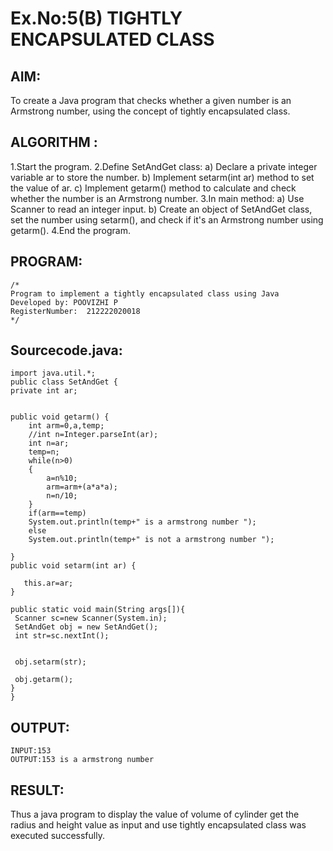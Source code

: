 # Ex.No:5(B) TIGHTLY ENCAPSULATED CLASS

## AIM: 
To create a Java program that checks whether a given number is an Armstrong number, using the concept of tightly encapsulated class.
## ALGORITHM :
1.Start the program.
2.Define SetAndGet class:
a) Declare a private integer variable ar to store the number.
b) Implement setarm(int ar) method to set the value of ar.
c) Implement getarm() method to calculate and check whether the number is an Armstrong number.
3.In main method:
a) Use Scanner to read an integer input.
b) Create an object of SetAndGet class, set the number using setarm(), and check if it's an Armstrong number using getarm().
4.End the program.

## PROGRAM:
 ```
/*
Program to implement a tightly encapsulated class using Java
Developed by: POOVIZHI P
RegisterNumber:  212222020018
*/
```
## Sourcecode.java:
~~~
import java.util.*;
public class SetAndGet {
private int ar;


public void getarm() {
    int arm=0,a,temp;
    //int n=Integer.parseInt(ar);
    int n=ar;
    temp=n;
	while(n>0)
	{
		a=n%10;
		arm=arm+(a*a*a);
		n=n/10;
	}
	if(arm==temp)
	System.out.println(temp+" is a armstrong number ");
	else
	System.out.println(temp+" is not a armstrong number ");
	
}
public void setarm(int ar) {
 
   this.ar=ar;
}

public static void main(String args[]){
 Scanner sc=new Scanner(System.in);
 SetAndGet obj = new SetAndGet();
 int str=sc.nextInt();

 
 obj.setarm(str);
 
 obj.getarm();
}
}
~~~
## OUTPUT:
~~~
INPUT:153
OUTPUT:153 is a armstrong number
~~~
## RESULT:
Thus a java program to display the value of volume of cylinder get the radius and height value as input and use tightly encapsulated class was executed successfully.



